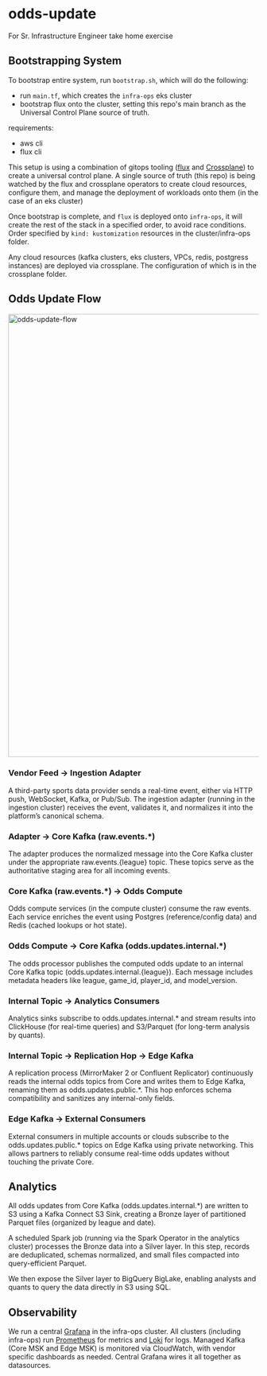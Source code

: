 # odds-update
For Sr. Infrastructure Engineer take home exercise

## Bootstrapping System
To bootstrap entire system, run `bootstrap.sh`, which will do the following:
- run `main.tf`, which creates the `infra-ops` eks cluster
- bootstrap flux onto the cluster, setting this repo's main branch as the Universal Control Plane source of truth.

requirements:
- aws cli
- flux cli

This setup is using a combination of gitops tooling ([flux](https://fluxcd.io/) and [Crossplane](https://www.crossplane.io/)) to create a universal control plane. A single source of truth (this repo) is being watched by the flux and crossplane operators to create cloud resources, configure them, and manage the deployment of workloads onto them (in the case of an eks cluster)

Once bootstrap is complete, and `flux` is deployed onto `infra-ops`, it will create the rest of the stack in a specified order, to avoid race conditions. Order specified by `kind: kustomization` resources in the cluster/infra-ops folder.

Any cloud resources (kafka clusters, eks clusters, VPCs, redis, postgress instances) are deployed via crossplane. The configuration of which is in the crossplane folder. 

## Odds Update Flow

<img width="3840" height="891" alt="odds-update-flow" src="https://github.com/user-attachments/assets/6225b758-49c6-44a3-9dc2-68f165f9413c" />

### Vendor Feed → Ingestion Adapter
A third-party sports data provider sends a real-time event, either via HTTP push, WebSocket, Kafka, or Pub/Sub.
The ingestion adapter (running in the ingestion cluster) receives the event, validates it, and normalizes it into the platform’s canonical schema.

### Adapter → Core Kafka (raw.events.*)
The adapter produces the normalized message into the Core Kafka cluster under the appropriate raw.events.{league} topic.
These topics serve as the authoritative staging area for all incoming events.

### Core Kafka (raw.events.*) → Odds Compute
Odds compute services (in the compute cluster) consume the raw events.
Each service enriches the event using Postgres (reference/config data) and Redis (cached lookups or hot state).

### Odds Compute → Core Kafka (odds.updates.internal.*)
The odds processor publishes the computed odds update to an internal Core Kafka topic (odds.updates.internal.{league}).
Each message includes metadata headers like league, game_id, player_id, and model_version.

### Internal Topic → Analytics Consumers
Analytics sinks subscribe to odds.updates.internal.* and stream results into ClickHouse (for real-time queries) and S3/Parquet (for long-term analysis by quants).

### Internal Topic → Replication Hop → Edge Kafka
A replication process (MirrorMaker 2 or Confluent Replicator) continuously reads the internal odds topics from Core and writes them to Edge Kafka, renaming them as odds.updates.public.*.
This hop enforces schema compatibility and sanitizes any internal-only fields.

### Edge Kafka → External Consumers
External consumers in multiple accounts or clouds subscribe to the odds.updates.public.* topics on Edge Kafka using private networking.
This allows partners to reliably consume real-time odds updates without touching the private Core.

## Analytics
All odds updates from Core Kafka (odds.updates.internal.*) are written to S3 using a Kafka Connect S3 Sink, creating a Bronze layer of partitioned Parquet files (organized by league and date). 

A scheduled Spark job (running via the Spark Operator in the analytics cluster) processes the Bronze data into a Silver layer. In this step, records are deduplicated, schemas normalized, and small files compacted into query-efficient Parquet.

We then expose the Silver layer to BigQuery BigLake, enabling analysts and quants to query the data directly in S3 using SQL. 

## Observability
We run a central [Grafana](https://grafana.com/) in the infra-ops cluster. All clusters (including infra-ops) run [Prometheus](https://prometheus.io/) for metrics and [Loki](https://grafana.com/oss/loki/) for logs. Managed Kafka (Core MSK and Edge MSK) is monitored via CloudWatch, with vendor specific dashboards as needed. Central Grafana wires it all together as datasources.
